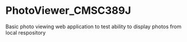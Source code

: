 # PhotoViewer_CMSC389J
Basic photo viewing web application to test ability to display photos from local respository
